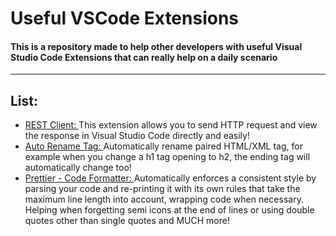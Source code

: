 # Useful VSCode Extensions

<h4>This is a repository made to help other developers with useful Visual Studio Code Extensions that can really help on a daily scenario</h4>
<hr>
<strong><h2>List:</h2></strong>
<ul>
  <li><a href="https://marketplace.visualstudio.com/items?itemName=humao.rest-client" target="_blank">REST Client: </a>This extension allows you to send HTTP request and view the response in Visual Studio Code directly and easily!</li>
  <li><a href="https://marketplace.visualstudio.com/items?itemName=formulahendry.auto-rename-tag" target="_blank">Auto Rename Tag: </a>Automatically rename paired HTML/XML tag, for example when you change a h1 tag opening to h2, the ending tag will automatically change too!</li>
  <li><a href="https://marketplace.visualstudio.com/items?itemName=esbenp.prettier-vscode" target="_blank">Prettier - Code Formatter: </a>Automatically enforces a consistent style by parsing your code and re-printing it with its own rules that take the maximum line length into account, wrapping code when necessary. Helping when forgetting semi icons at the end of lines or using double quotes other than single quotes and MUCH more!</li>
</ul>
